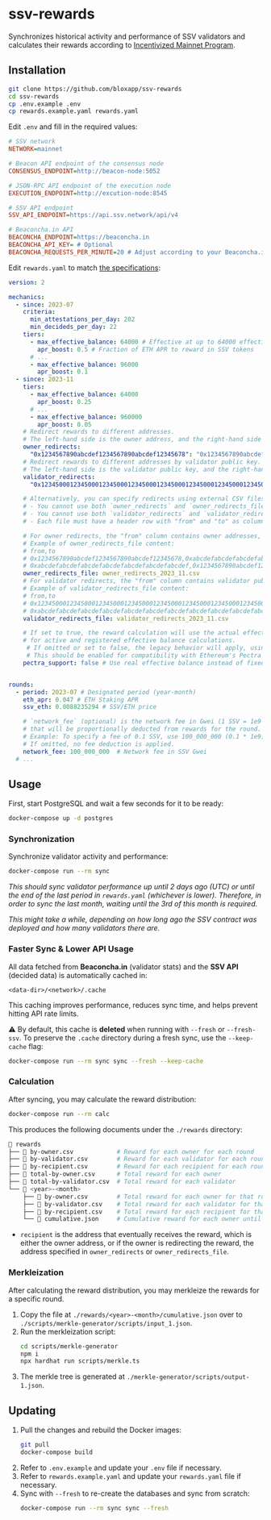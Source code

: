 # ssv-rewards

Synchronizes historical activity and performance of SSV validators and calculates their rewards according to [Incentivized Mainnet Program](https://docs.google.com/document/d/1pcr8QVcq9eZfiOJGrm5OsE9JAqdQy1F8Svv1xgecjNY).

## Installation

```bash
git clone https://github.com/bloxapp/ssv-rewards
cd ssv-rewards
cp .env.example .env
cp rewards.example.yaml rewards.yaml
```

Edit `.env` and fill in the required values:

```ini
# SSV network
NETWORK=mainnet

# Beacon API endpoint of the consensus node
CONSENSUS_ENDPOINT=http://beacon-node:5052

# JSON-RPC API endpoint of the execution node
EXECUTION_ENDPOINT=http://excution-node:8545

# SSV API endpoint
SSV_API_ENDPOINT=https://api.ssv.network/api/v4

# Beaconcha.in API
BEACONCHA_ENDPOINT=https://beaconcha.in
BEACONCHA_API_KEY= # Optional
BEACONCHA_REQUESTS_PER_MINUTE=20 # Adjust according to your Beaconcha.in API plan
```

Edit `rewards.yaml` to match [the specifications](https://docs.google.com/document/d/1pcr8QVcq9eZfiOJGrm5OsE9JAqdQy1F8Svv1xgecjNY):

```yaml
version: 2

mechanics:
  - since: 2023-07
    criteria:
      min_attestations_per_day: 202
      min_decideds_per_day: 22    
    tiers:
      - max_effective_balance: 64000 # Effective at up to 64000 effective balance
        apr_boost: 0.5 # Fraction of ETH APR to reward in SSV tokens
      # ...
      - max_effective_balance: 96000
        apr_boost: 0.1
  - since: 2023-11
    tiers:
      - max_effective_balance: 64000
        apr_boost: 0.25
      # ...
      - max_effective_balance: 960000
        apr_boost: 0.05
    # Redirect rewards to different addresses.
    # The left-hand side is the owner address, and the right-hand side is the reward recipient address.
    owner_redirects:
      "0x1234567890abcdef1234567890abcdef12345678": "0x1234567890abcdef1234567890abcdef12345678"
    # Redirect rewards to different addresses by validator public key.
    # The left-hand side is the validator public key, and the right-hand side is the reward recipient address.
    validator_redirects:
      "0x1234500012345000123450001234500012345000123450001234500012345000123450001234500012345000123450001234": "0x1234567890abcdef1234567890abcdef12345678"

    # Alternatively, you can specify redirects using external CSV files:
    # - You cannot use both `owner_redirects` and `owner_redirects_file` simultaneously. Choose one method.
    # - You cannot use both `validator_redirects` and `validator_redirects_file` simultaneously. Choose one method.
    # - Each file must have a header row with "from" and "to" as column names.

    # For owner redirects, the "from" column contains owner addresses, and the "to" column contains recipient addresses.
    # Example of owner_redirects_file content:
    # from,to
    # 0x1234567890abcdef1234567890abcdef12345678,0xabcdefabcdefabcdefabcdefabcdefabcdefabcdef
    # 0xabcdefabcdefabcdefabcdefabcdefabcdefabcdef,0x1234567890abcdef1234567890abcdef12345678
    owner_redirects_file: owner_redirects_2023_11.csv
    # For validator redirects, the "from" column contains validator public keys, and the "to" column contains recipient addresses.
    # Example of validator_redirects_file content:
    # from,to
    # 0x1234500012345000123450001234500012345000123450001234500012345000123450001234500012345000123450001234,0x1234567890abcdef1234567890abcdef12345678
    # 0xabcdefabcdefabcdefabcdefabcdefabcdefabcdefabcdefabcdefabcdefabcdefabcdefabcdefabcdefabcdefabcdefabcdef,0xabcdefabcdefabcdefabcdefabcdefabcdefabcdefabcdef
    validator_redirects_file: validator_redirects_2023_11.csv

    # If set to true, the reward calculation will use the actual effective balance (end_effective_balance)
    # for active and registered effective balance calculations.
     # If omitted or set to false, the legacy behavior will apply, using a fixed value of 32 ETH
     # This should be enabled for compatibility with Ethereum's Pectra upgrade.
    pectra_support: false # Use real effective balance instead of fixed 32 ETH


rounds:
  - period: 2023-07 # Designated period (year-month)
    eth_apr: 0.047 # ETH Staking APR
    ssv_eth: 0.0088235294 # SSV/ETH price

    # `network_fee` (optional) is the network fee in Gwei (1 SSV = 1e9 Gwei)
    # that will be proportionally deducted from rewards for the round.
    # Example: To specify a fee of 0.1 SSV, use 100_000_000 (0.1 * 1e9) Gwei.
    # If omitted, no fee deduction is applied.
    network_fee: 100_000_000  # Network fee in SSV Gwei
  # ...
```

## Usage

First, start PostgreSQL and wait a few seconds for it to be ready:

```bash
docker-compose up -d postgres
```

### Synchronization

Synchronize validator activity and performance:

```bash
docker-compose run --rm sync
```

_This should sync validator performance up until 2 days ago (UTC) or until the end of the last period in `rewards.yaml` (whichever is lower). Therefore, in order to sync the last month, waiting until the 3rd of this month is required._

_This might take a while, depending on how long ago the SSV contract was deployed and how many validators there are._

### Faster Sync & Lower API Usage

All data fetched from **Beaconcha.in** (validator stats) and the **SSV API** (decided data) is automatically cached in:
```
<data-dir>/<network>/.cache
```
This caching improves performance, reduces sync time, and helps prevent hitting API rate limits.

⚠️ By default, this cache is **deleted** when running with `--fresh` or `--fresh-ssv`.
To preserve the `.cache` directory during a fresh sync, use the `--keep-cache` flag:
```bash
docker-compose run --rm sync sync --fresh --keep-cache
```

### Calculation

After syncing, you may calculate the reward distribution:

```bash
docker-compose run --rm calc
```

This produces the following documents under the `./rewards` directory:

```bash
📂 rewards
├── 📄 by-owner.csv            # Reward for each owner for each round
├── 📄 by-validator.csv        # Reward for each validator for each round
├── 📄 by-recipient.csv        # Reward for each recipient for each round
├── 📄 total-by-owner.csv      # Total reward for each owner
├── 📄 total-by-validator.csv  # Total reward for each validator
└── 📂 <year>-<month>
    ├── 📄 by-owner.csv        # Total reward for each owner for that round
    ├── 📄 by-validator.csv    # Total reward for each validator for that round
    ├── 📄 by-recipient.csv    # Total reward for each recipient for that round
    └── 📄 cumulative.json     # Cumulative reward for each owner until and including that round
```

- `recipient` is the address that eventually receives the reward, which is either the owner address, or if the owner is redirecting the reward, the address specified in `owner_redirects` or `owner_redirects_file`.

### Merkleization

After calculating the reward distribution, you may merkleize the rewards for a specific round.

1. Copy the file at `./rewards/<year>-<month>/cumulative.json` over to `./scripts/merkle-generator/scripts/input_1.json`.
2. Run the merkleization script:
   ```bash
   cd scripts/merkle-generator
   npm i
   npx hardhat run scripts/merkle.ts
   ```
3. The merkle tree is generated at `./merkle-generator/scripts/output-1.json`.

## Updating

1. Pull the changes and rebuild the Docker images:
   ```bash
   git pull
   docker-compose build
   ```
2. Refer to `.env.example` and update your `.env` file if necessary.
3. Refer to `rewards.example.yaml` and update your `rewards.yaml` file if necessary.
4. Sync with `--fresh` to re-create the databases and sync from scratch:
   ```bash
   docker-compose run --rm sync sync --fresh
   ```
